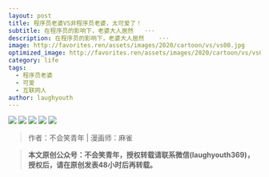 ```yaml
---
layout: post
title: 程序员老婆VS非程序员老婆，太可爱了！
subtitle: 在程序员的影响下，老婆大人居然	···
description: 在程序员的影响下，老婆大人居然	···
image: http://favorites.ren/assets/images/2020/cartoon/vs/vs00.jpg
optimized_image: http://favorites.ren/assets/images/2020/cartoon/vs/vs00.jpg
category: life
tags:
  - 程序员老婆
  - 可爱
  - 互联网人
author: laughyouth
---
```


![](http://favorites.ren/assets/images/2020/cartoon/vs/vs01.jpg)
![](http://favorites.ren/assets/images/2020/cartoon/vs/vs02.jpg)
![](http://favorites.ren/assets/images/2020/cartoon/vs/vs03.jpg)
![](http://favorites.ren/assets/images/2020/cartoon/vs/vs04.jpg)
![](http://favorites.ren/assets/images/2020/cartoon/vs/vs05.jpg)

>作者：不会笑青年 | 漫画师：麻雀

>**本文原创公众号：不会笑青年，授权转载请联系微信(laughyouth369)，授权后，请在原创发表48小时后再转载。**


